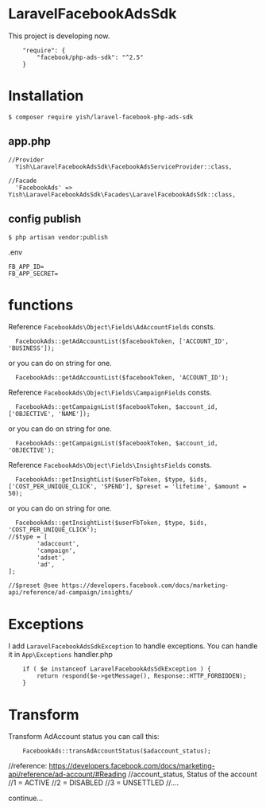 # LaravelFacebookAdsSdk
This project is developing now.

```
    "require": {
        "facebook/php-ads-sdk": "^2.5"
    }
```

# Installation
```
$ composer require yish/laravel-facebook-php-ads-sdk
```

## app.php
```
//Provider
  Yish\LaravelFacebookAdsSdk\FacebookAdsServiceProvider::class,

//Facade
  'FacebookAds' => Yish\LaravelFacebookAdsSdk\Facades\LaravelFacebookAdsSdk::class,
```

## config publish
```
$ php artisan vendor:publish
```
.env
```
FB_APP_ID=
FB_APP_SECRET=
```


# functions
Reference `FacebookAds\Object\Fields\AdAccountFields` consts.
```
  FacebookAds::getAdAccountList($facebookToken, ['ACCOUNT_ID', 'BUSINESS']);
```
or you can do on string for one.
```
  FacebookAds::getAdAccountList($facebookToken, 'ACCOUNT_ID');
```

Reference `FacebookAds\Object\Fields\CampaignFields` consts.
```
  FacebookAds::getCampaignList($facebookToken, $account_id, ['OBJECTIVE', 'NAME']);
```
or you can do on string for one.
```
  FacebookAds::getCampaignList($facebookToken, $account_id, 'OBJECTIVE');
```

Reference `FacebookAds\Object\Fields\InsightsFields` consts.
```
  FacebookAds::getInsightList($userFbToken, $type, $ids, ['COST_PER_UNIQUE_CLICK', 'SPEND'], $preset = 'lifetime', $amount = 50);
```
or you can do on string for one.
```
  FacebookAds::getInsightList($userFbToken, $type, $ids, 'COST_PER_UNIQUE_CLICK');
//$type = [
        'adaccount',
        'campaign',
        'adset',
        'ad',
];

//$preset @see https://developers.facebook.com/docs/marketing-api/reference/ad-campaign/insights/

```

# Exceptions
I add `LaravelFacebookAdsSdkException` to handle exceptions.
You can handle it in `App\Exceptions` handler.php
```
    if ( $e instanceof LaravelFacebookAdsSdkException ) {
        return respond($e->getMessage(), Response::HTTP_FORBIDDEN);
    }
```


# Transform
Transform AdAccount  status you can call this:
```
    FacebookAds::transAdAccountStatus($adaccount_status);
```

//reference: https://developers.facebook.com/docs/marketing-api/reference/ad-account/#Reading
//account_status, Status of the account 
//1 = ACTIVE
//2 = DISABLED
//3 = UNSETTLED
//....

continue...
